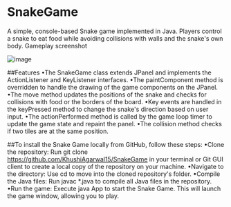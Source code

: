 # SnakeGame
A simple, console-based Snake game implemented in Java. Players control a snake to eat food while avoiding collisions with walls and the snake's own body.
Gameplay screenshot

![image](https://github.com/KhushiAgarwal15/SnakeGame/assets/91818423/217a8ac0-8805-442f-ac7e-fa33ed7bfb0a)

##Features
•The SnakeGame class extends JPanel and implements the ActionListener and KeyListener interfaces.
•The paintComponent method is overridden to handle the drawing of the game components on the JPanel.
•The move method updates the positions of the snake and checks for collisions with food or the borders of the board.
•Key events are handled in the keyPressed method to change the snake's direction based on user input.
•The actionPerformed method is called by the game loop timer to update the game state and repaint the panel.
•The collision method checks if two tiles are at the same position.

##To install the Snake Game locally from GitHub, follow these steps:
•Clone the repository: Run git clone https://github.com/KhushiAgarwal15/SnakeGame in your terminal or Git GUI client to create a local copy of the repository on your machine.
•Navigate to the directory: Use cd <repository-folder> to move into the cloned repository's folder.
•Compile the Java files: Run javac *.java to compile all Java files in the repository.
•Run the game: Execute java App to start the Snake Game. This will launch the game window, allowing you to play.
